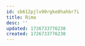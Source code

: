 ```yaml
---
id: sb612pjlv90rgke8hahbr7i
title: Rima
desc: ''
updated: 1726733776238
created: 1726733776238
---
```

